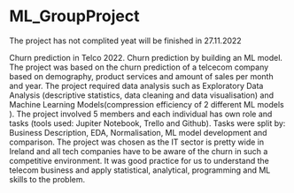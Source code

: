 # ML_GroupProject
The project has not complited yeat will be finished in 27.11.2022

Churn prediction in Telco 2022. 
Churn prediction by building an ML model. The project was based on the churn prediction of a telcecom company based on demography, product services and amount of sales per month and year. The project required data analysis such as Exploratory Data Analysis (descriptive statistics, data cleaning and data visualisation)  and  Machine Learning Models(compression efficiency of 2 different ML models ). The project involved 5 members and each individual has own role and tasks (tools used: Jupiter Notebook, Trello and Github). Tasks were split by: Business Description, EDA, Normalisation, ML model development and comparison. The project was chosen as the IT sector is pretty wide in Ireland and all tech companies have to be aware of the churn in such a competitive environment. It was good practice for us to understand the telecom business and apply statistical, analytical, programming and ML skills to the problem. 
